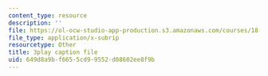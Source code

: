 ```yaml
---
content_type: resource
description: ''
file: https://ol-ocw-studio-app-production.s3.amazonaws.com/courses/18-06sc-linear-algebra-fall-2011/649d8a9bf6655cd99552d08602ee8f9b_7UJ4CFRGd-U.vtt
file_type: application/x-subrip
resourcetype: Other
title: 3play caption file
uid: 649d8a9b-f665-5cd9-9552-d08602ee8f9b
---
```

